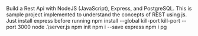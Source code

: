 Build a Rest Api with NodeJS (JavaScript), Express, and PostgreSQL. This is sample project implemented to understand the concepts of REST using js.
Just install express before running
npm install --global kill-port
kill-port --port 3000
node .\server.js
npm init
npm i --save express
npm i pg
